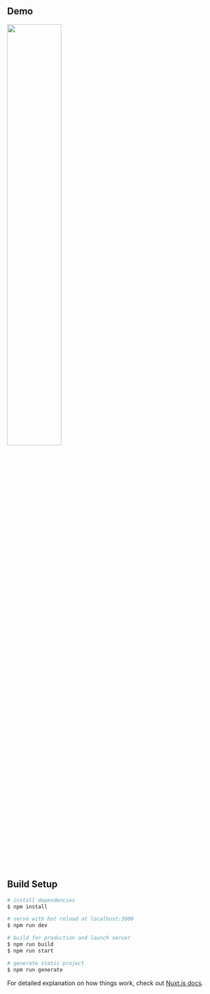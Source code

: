 ## Demo
<image src="https://user-images.githubusercontent.com/38001967/94610755-bc966b80-02db-11eb-959c-0fa6f14bda23.gif" width="50%" />

## Build Setup

```bash
# install dependencies
$ npm install

# serve with hot reload at localhost:3000
$ npm run dev

# build for production and launch server
$ npm run build
$ npm run start

# generate static project
$ npm run generate
```

For detailed explanation on how things work, check out [Nuxt.js docs](https://nuxtjs.org).
